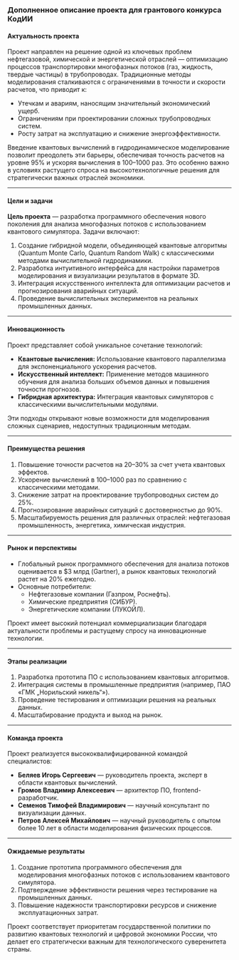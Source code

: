 ### **Дополненное описание проекта для грантового конкурса КодИИ**

#### **Актуальность проекта**
Проект направлен на решение одной из ключевых проблем нефтегазовой, химической и энергетической отраслей — оптимизацию процессов транспортировки многофазных потоков (газ, жидкость, твердые частицы) в трубопроводах. Традиционные методы моделирования сталкиваются с ограничениями в точности и скорости расчетов, что приводит к:
- Утечкам и авариям, наносящим значительный экономический ущерб.
- Ограничениям при проектировании сложных трубопроводных систем.
- Росту затрат на эксплуатацию и снижение энергоэффективности.

Введение квантовых вычислений в гидродинамическое моделирование позволит преодолеть эти барьеры, обеспечивая точность расчетов на уровне 95% и ускоряя вычисления в 100–1000 раз. Это особенно важно в условиях растущего спроса на высокотехнологичные решения для стратегически важных отраслей экономики.

---

#### **Цели и задачи**
**Цель проекта** — разработка программного обеспечения нового поколения для анализа многофазных потоков с использованием квантового симулятора. Задачи включают:
1. Создание гибридной модели, объединяющей квантовые алгоритмы (Quantum Monte Carlo, Quantum Random Walk) с классическими методами вычислительной гидродинамики.
2. Разработка интуитивного интерфейса для настройки параметров моделирования и визуализации результатов в формате 3D.
3. Интеграция искусственного интеллекта для оптимизации расчетов и прогнозирования аварийных ситуаций.
4. Проведение вычислительных экспериментов на реальных промышленных данных.

---

#### **Инновационность**
Проект представляет собой уникальное сочетание технологий:
- **Квантовые вычисления:** Использование квантового параллелизма для экспоненциального ускорения расчетов.
- **Искусственный интеллект:** Применение методов машинного обучения для анализа больших объемов данных и повышения точности прогнозов.
- **Гибридная архитектура:** Интеграция квантовых симуляторов с классическими вычислительными модулями.

Эти подходы открывают новые возможности для моделирования сложных сценариев, недоступных традиционным методам.

---

#### **Преимущества решения**
1. Повышение точности расчетов на 20–30% за счет учета квантовых эффектов.
2. Ускорение вычислений в 100–1000 раз по сравнению с классическими методами.
3. Снижение затрат на проектирование трубопроводных систем до 25%.
4. Прогнозирование аварийных ситуаций с достоверностью до 90%.
5. Масштабируемость решения для различных отраслей: нефтегазовая промышленность, энергетика, химическая индустрия.

---

#### **Рынок и перспективы**
- Глобальный рынок программного обеспечения для анализа потоков оценивается в $3 млрд (Gartner), а рынок квантовых технологий растет на 20% ежегодно.
- Основные потребители:
  - Нефтегазовые компании (Газпром, Роснефть).
  - Химические предприятия (СИБУР).
  - Энергетические компании (ЛУКОЙЛ).

Проект имеет высокий потенциал коммерциализации благодаря актуальности проблемы и растущему спросу на инновационные технологии.

---

#### **Этапы реализации**
1. Разработка прототипа ПО с использованием квантовых алгоритмов.
2. Интеграция системы в промышленные предприятия (например, ПАО «ГМК „Норильский никель“»).
3. Проведение тестирования и оптимизации решения на реальных данных.
4. Масштабирование продукта и выход на рынок.

---

#### **Команда проекта**
Проект реализуется высококвалифицированной командой специалистов:
- **Беляев Игорь Сергеевич** — руководитель проекта, эксперт в области квантовых вычислений.
- **Громов Владимир Алексеевич** — архитектор ПО, frontend-разработчик.
- **Семенов Тимофей Владимирович** — научный консультант по визуализации данных.
- **Петров Алексей Михайлович** — научный руководитель с опытом более 10 лет в области моделирования физических процессов.

---

#### **Ожидаемые результаты**
1. Создание прототипа программного обеспечения для моделирования многофазных потоков с использованием квантового симулятора.
2. Подтверждение эффективности решения через тестирование на промышленных данных.
3. Повышение надежности транспортировки ресурсов и снижение эксплуатационных затрат.

Проект соответствует приоритетам государственной политики по развитию квантовых технологий и цифровой экономики России, что делает его стратегически важным для технологического суверенитета страны.


